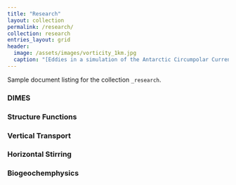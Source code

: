 ```yaml
---
title: "Research"
layout: collection
permalink: /research/
collection: research
entries_layout: grid
header:
  image: /assets/images/vorticity_1km.jpg
  caption: "[Eddies in a simulation of the Antarctic Circumpolar Current.](/assets/documents/Balwada_et_al2018.pdf)"
---
```


Sample document listing for the collection `_research`.


### DIMES

### Structure Functions

### Vertical Transport

### Horizontal Stirring

### Biogeochemphysics
